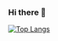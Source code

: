 ### Hi there 👋


[![Top Langs](https://github-readme-stats.vercel.app/api/top-langs/?username={westt}
)](https://github.com/anuraghazra/github-readme-stats)

<!--
**nishi240masa/nishi240masa** is a ✨ _special_ ✨ repository because its `README.md` (this file) appears on your GitHub profile.

Here are some ideas to get you started:

- 🔭 I’m currently working on ...
- 🌱 I’m currently learning ...
- 👯 I’m looking to collaborate on ...
- 🤔 I’m looking for help with ...
- 💬 Ask me about ...
- 📫 How to reach me: ...
- 😄 Pronouns: ...
- ⚡ Fun fact: ...
-->
